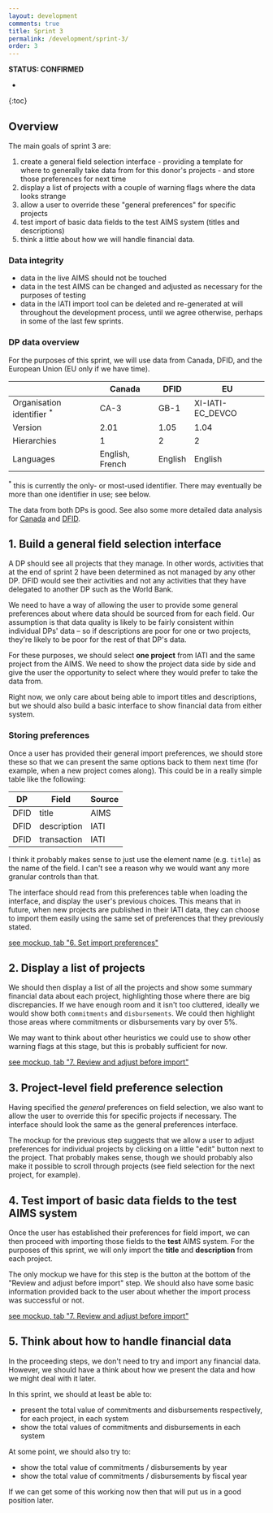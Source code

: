 ```yaml
---
layout: development
comments: true
title: Sprint 3
permalink: /development/sprint-3/
order: 3
---
```


**STATUS: CONFIRMED**

* 
{:toc}

## Overview

The main goals of sprint 3 are:

1. create a general field selection interface - providing a template for where to generally take data from for this donor's projects - and store those preferences for next time
2. display a list of projects with a couple of warning flags where the data looks strange
3. allow a user to override these "general preferences" for specific projects
4. test import of basic data fields to the test AIMS system (titles and descriptions)
5. think a little about how we will handle financial data.

### Data integrity

* data in the live AIMS should not be touched
* data in the test AIMS can be changed and adjusted as necessary for the purposes of testing
* data in the IATI import tool can be deleted and re-generated at will throughout the development process, until we agree otherwise, perhaps in some of the last few sprints.

### DP data overview

For the purposes of this sprint, we will use data from Canada, DFID, and the European Union (EU only if we have time).

|  | Canada | DFID | EU |
| ------ | ------ | ---- | ---- |
| Organisation identifier <sup>*</sup> | CA-3 | GB-1 | XI-IATI-EC_DEVCO |
| Version | 2.01 | 1.05 | 1.04 |
| Hierarchies | 1 | 2 | 2 |
| Languages | English, French | English | English |

<sup>*</sup> this is currently the only- or most-used identifier. There may eventually be more than one identifier in use; see below.

The data from both DPs is good. See also some more detailed data analysis for [Canada](/data/canada/) and [DFID](/data/dfid/).

## 1. Build a general field selection interface

A DP should see all projects that they manage. In other words, activities that at the end of sprint 2 have been determined as not managed by any other DP. DFID would see their activities and not any activities that they have delegated to another DP such as the World Bank.

We need to have a way of allowing the user to provide some general preferences about where data should be sourced from for each field. Our assumption is that data quality is likely to be fairly consistent within individual DPs' data &ndash; so if descriptions are poor for one or two projects, they're likely to be poor for the rest of that DP's data.

For these purposes, we should select **one project** from IATI and the same project from the AIMS. We need to show the project data side by side and give the user the opportunity to select where they would prefer to take the data from.

Right now, we only care about being able to import titles and descriptions, but we should also build a basic interface to show financial data from either system.

### Storing preferences

Once a user has provided their general import preferences, we should store these so that we can present the same options back to them next time (for example, when a new project comes along). This could be in a really simple table like the following:

| DP | Field | Source |
| -- | ----- | ------ |
| DFID | title | AIMS |
| DFID | description | IATI |
| DFID | transaction | IATI |

I think it probably makes sense to just use the element name (e.g. `title`) as the name of the field. I can't see a reason why we would want any more granular controls than that.

The interface should read from this preferences table when loading the interface, and display the user's previous choices. This means that in future, when new projects are published in their IATI data, they can choose to import them easily using the same set of preferences that they previously stated.

[see mockup, tab "6. Set import preferences"](http://test.brough.io/bd/sprint3.htm)

## 2. Display a list of projects

We should then display a list of all the projects and show some summary financial data about each project, highlighting those where there are big discrepancies. If we have enough room and it isn't too cluttered, ideally we would show both `commitments` and `disbursements`. We could then highlight those areas where commitments or disbursements vary by over 5%.

We may want to think about other heuristics we could use to show other warning flags at this stage, but this is probably sufficient for now.

[see mockup, tab "7. Review and adjust before import"](http://test.brough.io/bd/sprint3.htm)

## 3. Project-level field preference selection

Having specified the *general* preferences on field selection, we also want to allow the user to override this for specific projects if necessary. The interface should look the same as the general preferences interface.

The mockup for the previous step suggests that we allow a user to adjust preferences for individual projects by clicking on a little "edit" button next to the project. That probably makes sense, though we should probably also make it possible to scroll through projects (see field selection for the next project, for example).

## 4. Test import of basic data fields to the test AIMS system

Once the user has established their preferences for field import, we can then proceed with importing those fields to the **test** AIMS system. For the purposes of this sprint, we will only import the **title** and **description** from each project.

The only mockup we have for this step is the button at the bottom of the "Review and adjust before import" step. We should also have some basic information provided back to the user about whether the import process was successful or not.

[see mockup, tab "7. Review and adjust before import"](http://test.brough.io/bd/sprint3.htm)

## 5. Think about how to handle financial data

In the proceeding steps, we don't need to try and import any financial data. However, we should have a think about how we present the data and how we might deal with it later.

In this sprint, we should at least be able to:

* present the total value of commitments and disbursements respectively, for each project, in each system
* show the total values of commitments and disbursements in each system

At some point, we should also try to:

* show the total value of commitments / disbursements by year
* show the total value of commitments / disbursements by fiscal year

If we can get some of this working now then that will put us in a good position later.